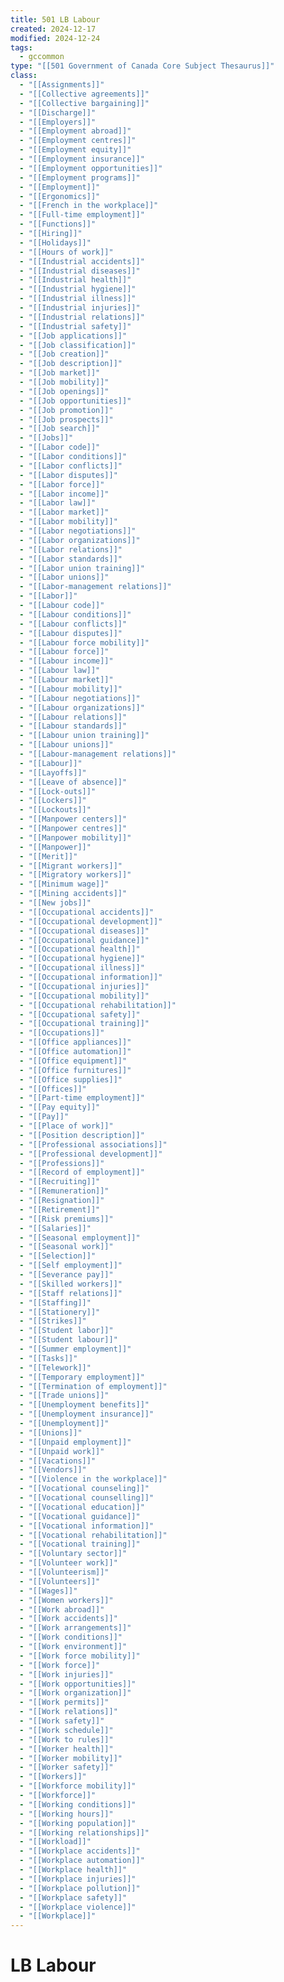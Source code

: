 ```yaml
---
title: 501 LB Labour
created: 2024-12-17
modified: 2024-12-24
tags:
  - gccommon
type: "[[501 Government of Canada Core Subject Thesaurus]]"
class:
  - "[[Assignments]]"
  - "[[Collective agreements]]"
  - "[[Collective bargaining]]"
  - "[[Discharge]]"
  - "[[Employers]]"
  - "[[Employment abroad]]"
  - "[[Employment centres]]"
  - "[[Employment equity]]"
  - "[[Employment insurance]]"
  - "[[Employment opportunities]]"
  - "[[Employment programs]]"
  - "[[Employment]]"
  - "[[Ergonomics]]"
  - "[[French in the workplace]]"
  - "[[Full-time employment]]"
  - "[[Functions]]"
  - "[[Hiring]]"
  - "[[Holidays]]"
  - "[[Hours of work]]"
  - "[[Industrial accidents]]"
  - "[[Industrial diseases]]"
  - "[[Industrial health]]"
  - "[[Industrial hygiene]]"
  - "[[Industrial illness]]"
  - "[[Industrial injuries]]"
  - "[[Industrial relations]]"
  - "[[Industrial safety]]"
  - "[[Job applications]]"
  - "[[Job classification]]"
  - "[[Job creation]]"
  - "[[Job description]]"
  - "[[Job market]]"
  - "[[Job mobility]]"
  - "[[Job openings]]"
  - "[[Job opportunities]]"
  - "[[Job promotion]]"
  - "[[Job prospects]]"
  - "[[Job search]]"
  - "[[Jobs]]"
  - "[[Labor code]]"
  - "[[Labor conditions]]"
  - "[[Labor conflicts]]"
  - "[[Labor disputes]]"
  - "[[Labor force]]"
  - "[[Labor income]]"
  - "[[Labor law]]"
  - "[[Labor market]]"
  - "[[Labor mobility]]"
  - "[[Labor negotiations]]"
  - "[[Labor organizations]]"
  - "[[Labor relations]]"
  - "[[Labor standards]]"
  - "[[Labor union training]]"
  - "[[Labor unions]]"
  - "[[Labor-management relations]]"
  - "[[Labor]]"
  - "[[Labour code]]"
  - "[[Labour conditions]]"
  - "[[Labour conflicts]]"
  - "[[Labour disputes]]"
  - "[[Labour force mobility]]"
  - "[[Labour force]]"
  - "[[Labour income]]"
  - "[[Labour law]]"
  - "[[Labour market]]"
  - "[[Labour mobility]]"
  - "[[Labour negotiations]]"
  - "[[Labour organizations]]"
  - "[[Labour relations]]"
  - "[[Labour standards]]"
  - "[[Labour union training]]"
  - "[[Labour unions]]"
  - "[[Labour-management relations]]"
  - "[[Labour]]"
  - "[[Layoffs]]"
  - "[[Leave of absence]]"
  - "[[Lock-outs]]"
  - "[[Lockers]]"
  - "[[Lockouts]]"
  - "[[Manpower centers]]"
  - "[[Manpower centres]]"
  - "[[Manpower mobility]]"
  - "[[Manpower]]"
  - "[[Merit]]"
  - "[[Migrant workers]]"
  - "[[Migratory workers]]"
  - "[[Minimum wage]]"
  - "[[Mining accidents]]"
  - "[[New jobs]]"
  - "[[Occupational accidents]]"
  - "[[Occupational development]]"
  - "[[Occupational diseases]]"
  - "[[Occupational guidance]]"
  - "[[Occupational health]]"
  - "[[Occupational hygiene]]"
  - "[[Occupational illness]]"
  - "[[Occupational information]]"
  - "[[Occupational injuries]]"
  - "[[Occupational mobility]]"
  - "[[Occupational rehabilitation]]"
  - "[[Occupational safety]]"
  - "[[Occupational training]]"
  - "[[Occupations]]"
  - "[[Office appliances]]"
  - "[[Office automation]]"
  - "[[Office equipment]]"
  - "[[Office furnitures]]"
  - "[[Office supplies]]"
  - "[[Offices]]"
  - "[[Part-time employment]]"
  - "[[Pay equity]]"
  - "[[Pay]]"
  - "[[Place of work]]"
  - "[[Position description]]"
  - "[[Professional associations]]"
  - "[[Professional development]]"
  - "[[Professions]]"
  - "[[Record of employment]]"
  - "[[Recruiting]]"
  - "[[Remuneration]]"
  - "[[Resignation]]"
  - "[[Retirement]]"
  - "[[Risk premiums]]"
  - "[[Salaries]]"
  - "[[Seasonal employment]]"
  - "[[Seasonal work]]"
  - "[[Selection]]"
  - "[[Self employment]]"
  - "[[Severance pay]]"
  - "[[Skilled workers]]"
  - "[[Staff relations]]"
  - "[[Staffing]]"
  - "[[Stationery]]"
  - "[[Strikes]]"
  - "[[Student labor]]"
  - "[[Student labour]]"
  - "[[Summer employment]]"
  - "[[Tasks]]"
  - "[[Telework]]"
  - "[[Temporary employment]]"
  - "[[Termination of employment]]"
  - "[[Trade unions]]"
  - "[[Unemployment benefits]]"
  - "[[Unemployment insurance]]"
  - "[[Unemployment]]"
  - "[[Unions]]"
  - "[[Unpaid employment]]"
  - "[[Unpaid work]]"
  - "[[Vacations]]"
  - "[[Vendors]]"
  - "[[Violence in the workplace]]"
  - "[[Vocational counseling]]"
  - "[[Vocational counselling]]"
  - "[[Vocational education]]"
  - "[[Vocational guidance]]"
  - "[[Vocational information]]"
  - "[[Vocational rehabilitation]]"
  - "[[Vocational training]]"
  - "[[Voluntary sector]]"
  - "[[Volunteer work]]"
  - "[[Volunteerism]]"
  - "[[Volunteers]]"
  - "[[Wages]]"
  - "[[Women workers]]"
  - "[[Work abroad]]"
  - "[[Work accidents]]"
  - "[[Work arrangements]]"
  - "[[Work conditions]]"
  - "[[Work environment]]"
  - "[[Work force mobility]]"
  - "[[Work force]]"
  - "[[Work injuries]]"
  - "[[Work opportunities]]"
  - "[[Work organization]]"
  - "[[Work permits]]"
  - "[[Work relations]]"
  - "[[Work safety]]"
  - "[[Work schedule]]"
  - "[[Work to rules]]"
  - "[[Worker health]]"
  - "[[Worker mobility]]"
  - "[[Worker safety]]"
  - "[[Workers]]"
  - "[[Workforce mobility]]"
  - "[[Workforce]]"
  - "[[Working conditions]]"
  - "[[Working hours]]"
  - "[[Working population]]"
  - "[[Working relationships]]"
  - "[[Workload]]"
  - "[[Workplace accidents]]"
  - "[[Workplace automation]]"
  - "[[Workplace health]]"
  - "[[Workplace injuries]]"
  - "[[Workplace pollution]]"
  - "[[Workplace safety]]"
  - "[[Workplace violence]]"
  - "[[Workplace]]"
---
```

# LB Labour
